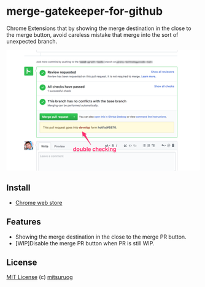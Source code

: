 # merge-gatekeeper-for-github

Chrome Extensions that by showing the merge destination in the close to the merge button, avoid careless mistake that merge into the sort of unexpected branch.

![screenshot](https://github.com/mitsuruog/merge-gatekeeper-for-github/raw/master/assets/images/1280-800.png)

## Install

- [Chrome web store](https://chrome.google.com/webstore/detail/merge-gatekeeper-for-gith/meogknoedhhdmkgcmmgdibeeinnhfnlg?hl=ja&gl=JP)

## Features

- Showing the merge destination in the close to the merge PR button.
- [WIP]Disable the merge PR button when PR is still WIP.

## License

[MIT License](http://ja.wikipedia.org/wiki/MIT_License)
(c) [mitsuruog](https://github.com/mitsuruog)
